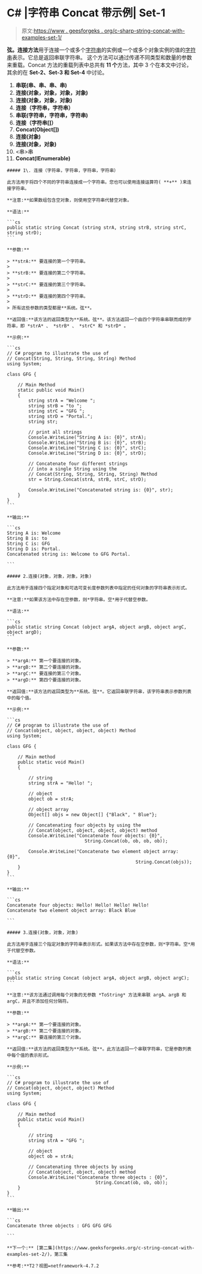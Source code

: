 # C# |字符串 Concat 带示例| Set-1

> 原文:[https://www . geesforgeks . org/c-sharp-string-concat-with-examples-set-1/](https://www.geeksforgeeks.org/c-sharp-string-concat-with-examples-set-1/)

**弦。连接方法**用于连接一个或多个[字符串](https://www.geeksforgeeks.org/c-string/)的实例或一个或多个对象实例的值的[字符串](https://www.geeksforgeeks.org/c-string/)表示。它总是返回串联字符串。
这个方法可以通过传递不同类型和数量的参数来重载。Concat 方法的重载列表中总共有 **11 个**方法，其中 3 个在本文中讨论，其余的在 **Set-2、Set-3 和 Set-4** 中讨论。

1.  **串联(串、串、串、串)**
2.  **连接(对象，对象，对象，对象)**
3.  **连接(对象，对象，对象)**
4.  **连接（字符串，字符串）**
5.  **串联(字符串，字符串，字符串)**
6.  **连接（字符串[]）**
7.  **Concat(Object[])**
8.  **连接(对象)**
9.  **连接(对象，对象)**
10.  <串>串
11.  **Concat<T>(IEnumerable<T>)**

    ##### 1\. 连接（字符串，字符串，字符串，字符串）

    此方法用于将四个不同的字符串连接成一个字符串。您也可以使用连接运算符( **+** )来连接字符串。

    **注意:**如果数组包含空对象，则使用空字符串代替空对象。

    **语法:**

    ```cs
    public static string Concat (string strA, string strB, string strC, string strD);
    ```

    **参数:**

    > **strA:** 要连接的第一个字符串。
    > 
    > **strB:** 要连接的第二个字符串。
    > 
    > **strC:** 要连接的第三个字符串。
    > 
    > **strD:** 要连接的第四个字符串。
    > 
    > 所有这些参数的类型都是**系统。弦**。

    **返回值:**该方法的返回类型为**系统。弦**。该方法返回一个由四个字符串串联而成的字符串，即 *strA* 、 *strB* 、 *strC* 和 *strD* 。

    **示例:**

    ```cs
    // C# program to illustrate the use of 
    // Concat(String, String, String, String) Method
    using System;

    class GFG {

        // Main Method
        static public void Main()
        {
            string strA = "Welcome ";
            string strB = "to ";
            string strC = "GFG ";
            string strD = "Portal.";
            string str;

            // print all strings
            Console.WriteLine("String A is: {0}", strA);
            Console.WriteLine("String B is: {0}", strB);
            Console.WriteLine("String C is: {0}", strC);
            Console.WriteLine("String D is: {0}", strD);

            // Concatenate four different strings
            // into a single String using the 
            // Concat(String, String, String, String) Method
            str = String.Concat(strA, strB, strC, strD);

            Console.WriteLine("Concatenated string is: {0}", str);
        }
    }
    ```

    **输出:**

    ```cs
    String A is: Welcome 
    String B is: to 
    String C is: GFG 
    String D is: Portal.
    Concatenated string is: Welcome to GFG Portal.

    ```

    ##### 2.连接(对象，对象，对象，对象)

    此方法用于连接四个指定对象和可选可变长度参数列表中指定的任何对象的字符串表示形式。

    **注意:**如果该方法中存在空参数，则*字符串。空*用于代替空参数。

    **语法:**

    ```cs
    public static string Concat (object argA, object argB, object argC, object argD);
    ```

    **参数:**

    > **argA:** 第一个要连接的对象。
    > **argB:** 第二个要连接的对象。
    > **argC:** 要连接的第三个对象。
    > **argD:** 第四个要连接的对象。

    **返回值:**该方法的返回类型为**系统。弦**。它返回串联字符串，该字符串表示参数列表中的每个值。

    **示例:**

    ```cs
    // C# program to illustrate the use of 
    // Concat(object, object, object, object) Method
    using System;

    class GFG {

        // Main method
        public static void Main()
        {

            // string
            string strA = "Hello! ";

            // object
            object ob = strA;

            // object array
            Object[] objs = new Object[] {"Black", " Blue"};

            // Concatenating four objects by using the
            // Concat(object, object, object, object) method
            Console.WriteLine("Concatenate four objects: {0}",
                                 String.Concat(ob, ob, ob, ob));

            Console.WriteLine("Concatenate two element object array: {0}", 
                                                    String.Concat(objs));
        }
    }
    ```

    **输出:**

    ```cs
    Concatenate four objects: Hello! Hello! Hello! Hello! 
    Concatenate two element object array: Black Blue

    ```

    ##### 3.连接(对象，对象，对象)

    此方法用于连接三个指定对象的字符串表示形式。如果该方法中存在空参数，则*字符串。空*用于代替空参数。

    **语法:**

    ```cs
    public static string Concat (object argA, object argB, object argC);
    ```

    **注意:**该方法通过调用每个对象的无参数 *ToString* 方法来串联 argA、argB 和 argC，并且不添加任何分隔符。

    **参数:**

    > **argA:** 第一个要连接的对象。
    > **argB:** 第二个要连接的对象。
    > **argC:** 要连接的第三个对象。

    **返回值:**该方法的返回类型为**系统。弦**。此方法返回一个串联字符串，它是参数列表中每个值的表示形式。

    **示例:**

    ```cs
    // C# program to illustrate the use of 
    // Concat(object, object, object) Method
    using System;

    class GFG {

        // Main method
        public static void Main()
        {

            // string
            string strA = "GFG ";

            // object
            object ob = strA;

            // Concatenating three objects by using
            // Concat(object, object, object) method
            Console.WriteLine("Concatenate three objects : {0}",
                                     String.Concat(ob, ob, ob));
        }
    }
    ```

    **输出:**

    ```cs
    Concatenate three objects : GFG GFG GFG 

    ```

    **下一个:** [第二集](https://www.geeksforgeeks.org/c-string-concat-with-examples-set-2/)，第三集

    **参考:**T2？视图=netframework-4.7.2